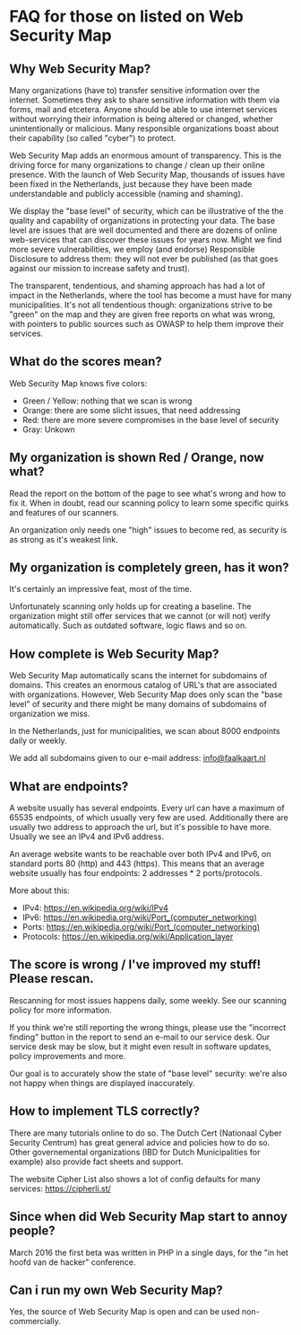 # FAQ for those on listed on Web Security Map


## Why Web Security Map?

Many organizations (have to) transfer sensitive information over the internet. Sometimes they ask to share sensitive
information with them via forms, mail and etcetera. Anyone should be able to use internet services without worrying
their information is being altered or changed, whether unintentionally or malicious. Many responsible organizations
boast about their capability (so called "cyber") to protect.

Web Security Map adds an enormous amount of transparency. This is the driving force for many organizations to change / clean up
their online presence. With the launch of Web Security Map, thousands of issues have been fixed in the Netherlands,
just because they have been made understandable and publicly accessible (naming and shaming).

We display the "base level" of security, which can be illustrative of the the quality and capability of organizations
in protecting your data. The base level are issues that are well documented and there are dozens of online web-services
that can discover these issues for years now. Might we find more severe vulnerabilities, we employ (and endorse)
Responsible Disclosure to address them: they will not ever be published (as that goes against our mission to increase
safety and trust).

The transparent, tendentious, and shaming approach has had a lot of impact in the Netherlands, where the tool has
become a must have for many municipalities. It's not all tendentious though: organizations strive to be "green" on the
map and they are given free reports on what was wrong, with pointers to public sources such as OWASP to help them
improve their services.


## What do the scores mean?

Web Security Map knows five colors:

- Green / Yellow: nothing that we scan is wrong
- Orange: there are some slicht issues, that need addressing
- Red: there are more severe compromises in the base level of security
- Gray: Unkown


## My organization is shown Red / Orange, now what?

Read the report on the bottom of the page to see what's wrong and how to fix it. When in doubt, read our scanning policy
to learn some specific quirks and features of our scanners.

An organization only needs one "high" issues to become red, as security is as strong as it's weakest link.


## My organization is completely green, has it won?

It's certainly an impressive feat, most of the time.

Unfortunately scanning only holds up for creating a baseline. The organization might still offer services that we
cannot (or will not) verify automatically. Such as outdated software, logic flaws and so on.


## How complete is Web Security Map?

Web Security Map automatically scans the internet for subdomains of domains. This creates an enormous catalog of URL's that are
associated with organizations. However, Web Security Map does only scan the "base level" of security and there might be many
domains of subdomains of organization we miss.

In the Netherlands, just for municipalities, we scan about 8000 endpoints daily or weekly.

We add all subdomains given to our e-mail address: info@faalkaart.nl


## What are endpoints?

A website usually has several endpoints. Every url can have a maximum of 65535 endpoints, of which usually very few are
used. Additionally there are usually two address to approach the url, but it's possible to have more. Usually we see
 an IPv4 and IPv6 address.

An average website wants to be reachable over both IPv4 and IPv6, on standard ports 80 (http) and 443 (https). This
means that an average website usually has four endpoints: 2 addresses * 2 ports/protocols.

More about this:
- IPv4: https://en.wikipedia.org/wiki/IPv4
- IPv6: https://en.wikipedia.org/wiki/Port_(computer_networking)
- Ports: https://en.wikipedia.org/wiki/Port_(computer_networking)
- Protocols: https://en.wikipedia.org/wiki/Application_layer


## The score is wrong / I've improved my stuff! Please rescan.

Rescanning for most issues happens daily, some weekly. See our scanning policy for more information.

If you think we're still reporting the wrong things, please use the "incorrect finding" button in the report to send
an e-mail to our service desk. Our service desk may be slow, but it might even result in software updates, policy
improvements and more.

Our goal is to accurately show the state of "base level" security: we're also not happy when things are displayed inaccurately.


## How to implement TLS correctly?

There are many tutorials online to do so. The Dutch Cert (Nationaal Cyber Security Centrum) has great general advice and
policies how to do so. Other governemental organizations (IBD for Dutch Municipalities for example) also provide fact
sheets and support.

The website Cipher List also shows a lot of config defaults for many services: https://cipherli.st/


## Since when did Web Security Map start to annoy people?

March 2016 the first beta was written in PHP in a single days, for the "in het hoofd van de hacker" conference.


## Can i run my own Web Security Map?

Yes, the source of Web Security Map is open and can be used non-commercially.
